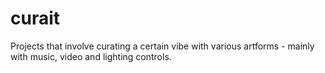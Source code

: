 # curait
Projects that involve curating a certain vibe with various artforms - mainly with music, video and lighting controls.
